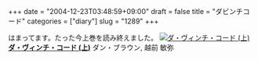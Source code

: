 +++
date = "2004-12-23T03:48:59+09:00"
draft = false
title = "ダビンチコード"
categories = ["diary"]
slug = "1289"
+++

はまってます。たった今上巻を読み終えました。
<a href="http://www.amazon.co.jp/exec/obidos/ASIN/4047914746/ieiriblog-22?dev-t=DVZ02IW2V71DT%26camp=2025%26link_code=xm2" target="_blank"><img border="0" src="http://images-jp.amazon.com/images/P/4047914746.09.MZZZZZZZ.jpg" alt="ダ・ヴィンチ・コード (上)" /></a>
<a href="http://www.amazon.co.jp/exec/obidos/ASIN/4047914746/ieiriblog-22?dev-t=DVZ02IW2V71DT%26camp=2025%26link_code=xm2" target="_blank"><strong>ダ・ヴィンチ・コード (上)</strong></a>
ダン・ブラウン, 越前 敏弥
